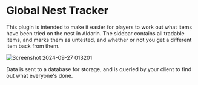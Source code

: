 # Global Nest Tracker

This plugin is intended to make it easier for players to work out what items have been tried on the nest in Aldarin. The sidebar contains all tradable items, and marks them as untested, and whether or not you get a different item back from them.

![Screenshot 2024-09-27 013201](https://github.com/user-attachments/assets/6b730f04-aed1-48b9-8eff-9ab5c504fcd7)


Data is sent to a database for storage, and is queried by your client to find out what everyone's done.
